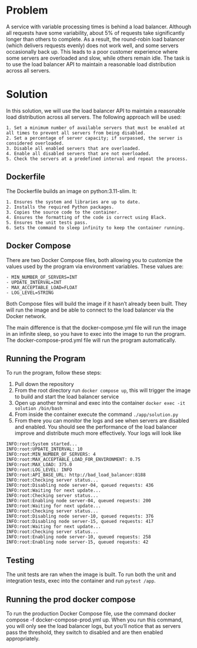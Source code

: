 # Problem
A service with variable processing times is behind a load balancer. Although all requests have some variability, about 5% of requests take significantly longer than others to complete. As a result, the round-robin load balancer (which delivers requests evenly) does not work well, and some servers occasionally back up. This leads to a poor customer experience where some servers are overloaded and slow, while others remain idle. The task is to use the load balancer API to maintain a reasonable load distribution across all servers.
# Solution
In this solution, we will use the load balancer API to maintain a reasonable load distribution across all servers. The following approach will be used:

	1. Set a minimum number of available servers that must be enabled at all times to prevent all servers from being disabled.
	2. Set a percentage of server capacity; if surpassed, the server is considered overloaded.
	3. Disable all enabled servers that are overloaded.
	4. Enable all disabled servers that are not overloaded.
	5. Check the servers at a predefined interval and repeat the process.

## Dockerfile
The Dockerfile builds an image on python:3.11-slim. It:

	1. Ensures the system and libraries are up to date.
	2. Installs the required Python packages.
	3. Copies the source code to the container.
	4. Ensures the formatting of the code is correct using Black.
	5. Ensures the unit tests pass.
	6. Sets the command to sleep infinity to keep the container running.

## Docker Compose

There are two Docker Compose files, both allowing you to customize the values used by the program via environment variables. These values are:
```      
- MIN_NUMBER_OF_SERVERS=INT
- UPDATE_INTERVAL=INT
- MAX_ACCEPTABLE_LOAD=FLOAT
- LOG_LEVEL=STRING
```

Both Compose files will build the image if it hasn’t already been built. They will run the image and be able to connect to the load balancer via the Docker network.

The main difference is that the docker-compose.yml file will run the image in an infinite sleep, so you have to exec into the image to run the program. The docker-compose-prod.yml file will run the program automatically.

## Running the Program
To run the program, follow these steps:
1. Pull down the repository
2. From the root directory run `docker compose up`, this will trigger the image to build and start the load balancer service
3. Open up another terminal and exec into the container `docker exec -it solution /bin/bash`
4. From inside the container execute the command `./app/solution.py`
5. From there you can monitor the logs and see when servers are disabled and enabled. You should see the performance of the load balancer improve and distribute much more effectively. Your logs will look like
```
INFO:root:System started...
INFO:root:UPDATE_INTERVAL: 10
INFO:root:MIN_NUMBER_OF_SERVERS: 4
INFO:root:MAX_ACCEPTABLE_LOAD_FOR_ENVIRONMENT: 0.75
INFO:root:MAX_LOAD: 375.0
INFO:root:LOG_LEVEL: INFO
INFO:root:API_BASE_URL: http://bad_load_balancer:8188
INFO:root:Checking server status...
INFO:root:Disabling node server-04, queued requests: 436
INFO:root:Waiting for next update...
INFO:root:Checking server status...
INFO:root:Enabling node server-04, queued requests: 200
INFO:root:Waiting for next update...
INFO:root:Checking server status...
INFO:root:Disabling node server-10, queued requests: 376
INFO:root:Disabling node server-15, queued requests: 417
INFO:root:Waiting for next update...
INFO:root:Checking server status...
INFO:root:Enabling node server-10, queued requests: 258
INFO:root:Enabling node server-15, queued requests: 42
```

## Testing
The unit tests are ran when the image is built. To run both the unit and integration tests, exec into the container and run `pytest /app`.

## Running the prod docker compose
To run the production Docker Compose file, use the command docker compose -f docker-compose-prod.yml up. When you run this command, you will only see the load balancer logs, but you’ll notice that as servers pass the threshold, they switch to disabled and are then enabled appropriately.


